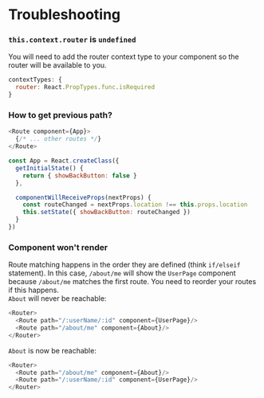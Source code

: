 # Troubleshooting

### `this.context.router` is `undefined`
You will need to add the router context type to your component so the router will be available to you.
```js
contextTypes: {
  router: React.PropTypes.func.isRequired
}
```

### How to get previous path?

```js
<Route component={App}>
  {/* ... other routes */}
</Route>

const App = React.createClass({
  getInitialState() {
    return { showBackButton: false }
  },

  componentWillReceiveProps(nextProps) {
    const routeChanged = nextProps.location !== this.props.location
    this.setState({ showBackButton: routeChanged })
  }
})
```

### Component won't render
Route matching happens in the order they are defined (think `if/elseif` statement). In this case, `/about/me` will show the `UserPage` component because `/about/me` matches the first route. You need to reorder your routes if this happens.  
`About` will never be reachable:  
```js
<Router>
  <Route path="/:userName/:id" component={UserPage}/>
  <Route path="/about/me" component={About}/>
</Router>
```

`About` is now be reachable:
```js
<Router>
  <Route path="/about/me" component={About}/>
  <Route path="/:userName/:id" component={UserPage}/>
</Router>
```
